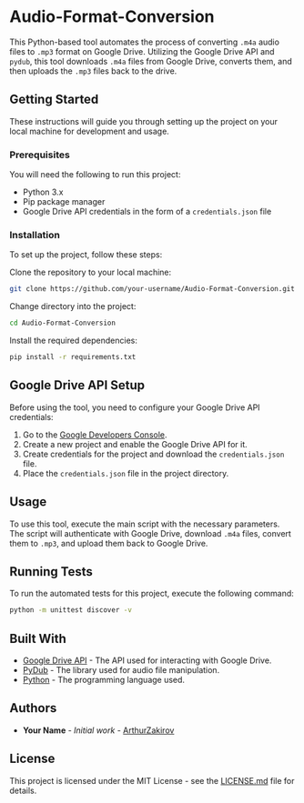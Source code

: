 # Audio-Format-Conversion

This Python-based tool automates the process of converting `.m4a` audio files to `.mp3` format on Google Drive. Utilizing the Google Drive API and `pydub`, this tool downloads `.m4a` files from Google Drive, converts them, and then uploads the `.mp3` files back to the drive.

## Getting Started

These instructions will guide you through setting up the project on your local machine for development and usage.

### Prerequisites

You will need the following to run this project:

- Python 3.x
- Pip package manager
- Google Drive API credentials in the form of a `credentials.json` file

### Installation

To set up the project, follow these steps:

Clone the repository to your local machine:

```bash 
git clone https://github.com/your-username/Audio-Format-Conversion.git
```
Change directory into the project:
```bash 
cd Audio-Format-Conversion
```
Install the required dependencies:
```bash 
pip install -r requirements.txt
```

## Google Drive API Setup

Before using the tool, you need to configure your Google Drive API credentials:

1. Go to the [Google Developers Console](https://console.developers.google.com/).
2. Create a new project and enable the Google Drive API for it.
3. Create credentials for the project and download the `credentials.json` file.
4. Place the `credentials.json` file in the project directory.
## Usage

To use this tool, execute the main script with the necessary parameters. The script will authenticate with Google Drive, download `.m4a` files, convert them to `.mp3`, and upload them back to Google Drive.

## Running Tests

To run the automated tests for this project, execute the following command:
```bash 
python -m unittest discover -v
```
## Built With

* [Google Drive API](https://developers.google.com/drive/api/v3/about-sdk) - The API used for interacting with Google Drive.
* [PyDub](http://pydub.com/) - The library used for audio file manipulation.
* [Python](https://www.python.org/) - The programming language used.

## Authors

* **Your Name** - *Initial work* - [ArthurZakirov](https://github.com/ArthurZakirov)


## License

This project is licensed under the MIT License - see the [LICENSE.md](LICENSE.md) file for details.

